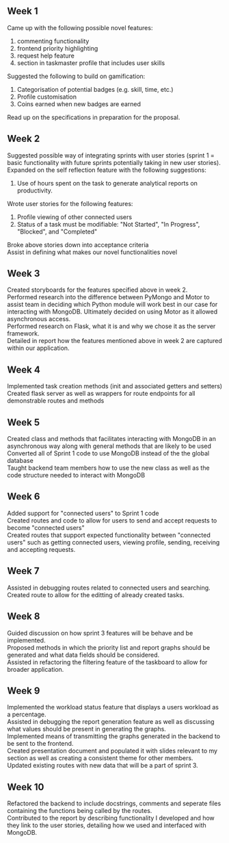 ## Week 1

Came up with the following possible novel features:

1. commenting functionality
2. frontend priority highlighting
3. request help feature
4. section in taskmaster profile that includes user skills

Suggested the following to build on gamification:

1. Categorisation of potential badges (e.g. skill, time, etc.)
2. Profile customisation
3. Coins earned when new badges are earned

Read up on the specifications in preparation for the proposal.

## Week 2

Suggested possible way of integrating sprints with user stories (sprint 1 = basic functionality with future sprints potentially taking in new user stories).  
Expanded on the self reflection feature with the following suggestions:

1. Use of hours spent on the task to generate analytical reports on productivity.

Wrote user stories for the following features:

1. Profile viewing of other connected users
2. Status of a task must be modifiable: "Not Started", "In Progress", "Blocked", and "Completed"

Broke above stories down into acceptance criteria  
Assist in defining what makes our novel functionalities novel

## Week 3

Created storyboards for the features specified above in week 2.  
Performed research into the difference between PyMongo and Motor to assist team in deciding which Python module will work best in our case for interacting with MongoDB. Ultimately decided on using Motor as it allowed asynchronous access.  
Performed research on Flask, what it is and why we chose it as the server framework.  
Detailed in report how the features mentioned above in week 2 are captured within our application.  

## Week 4
Implemented task creation methods (init and associated getters and setters)
Created flask server as well as wrappers for route endpoints for all demonstrable routes and methods

## Week 5
Created class and methods that facilitates interacting with MongoDB in an asynchronous way along with general methods that are likely to be used  
Converted all of Sprint 1 code to use MongoDB instead of the the global database  
Taught backend team members how to use the new class as well as the code structure needed to interact with MongoDB  

## Week 6
Added support for "connected users" to Sprint 1 code  
Created routes and code to allow for users to send and accept requests to become "connected users"  
Created routes that support expected functionality between "connected users" such as getting connected users, viewing profile, sending, receiving and accepting requests.  

## Week 7
Assisted in debugging routes related to connected users and searching.  
Created route to allow for the editting of already created tasks.  

## Week 8
Guided discussion on how sprint 3 features will be behave and be implemented.  
Proposed methods in which the priority list and report graphs should be generated and what data fields should be considered.  
Assisted in refactoring the filtering feature of the taskboard to allow for broader application.  

## Week 9
Implemented the workload status feature that displays a users workload as a percentage.  
Assisted in debugging the report generation feature as well as discussing what values should be present in generating the graphs.  
Implemented means of transmitting the graphs generated in the backend to be sent to the frontend.  
Created presentation document and populated it with slides relevant to my section as well as creating a consistent theme for other members.  
Updated existing routes with new data that will be a part of sprint 3.  

## Week 10
Refactored the backend to include docstrings, comments and seperate files containing the functions being called by the routes.  
Contributed to the report by describing functionality I developed and how they link to the user stories, detailing how we used and interfaced with MongoDB.  